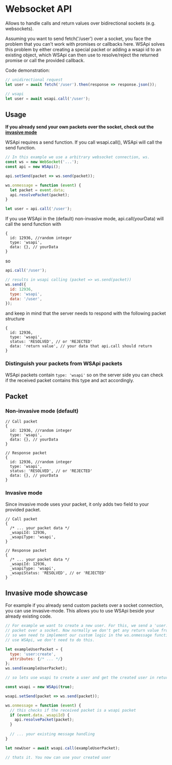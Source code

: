 # Websocket API

Allows to handle calls and return values over bidirectional sockets (e.g. websockets).

Assuming you want to send fetch('/user') over a socket, you face the problem that you can't work with promises or callbacks here. WSApi solves this problem by either creating a special packet or adding a wsapi id to an existing object, which WSApi can then use to resolve/reject the returned promise or call the provided callback.

Code demonstration:

```js
// unidirectional request
let user = await fetch('/user').then(response => response.json());

// wsapi
let user = await wsapi.call('/user');
```

## Usage

**If you already send your own packets over the socket, check out the [invasive mode](#invasive-mode-showcase)**

WSApi requires a send function. If you call wsapi.call(), WSApi will call the send function.

```js
// In this example we use a arbitrary websocket connection, ws.
const ws = new WebSocket('...');
const api = new WSApi();

api.setSend(packet => ws.send(packet));

ws.onmessage = function (event) { 
  let packet = event.data;
  api.resolvePacket(packet);
}

let user = api.call('/user');
```

If you use WSApi in the (default) non-invasive mode, api.call(yourData) will call the send function with
```json5
{
  id: 12936, //random integer
  type: 'wsapi',
  data: {}, // yourData
}
```

so

```js
api.call('/user');

// results in wsapi calling (packet => ws.send(packet))
ws.send({
  id: 12936,
  type: 'wsapi',
  data: '/user',
});
```

and keep in mind that the server needs to respond with the following packet structure
```json5
{
  id: 12936,
  type: 'wsapi',
  status: 'RESOLVED', // or 'REJECTED'
  data: 'return value', // your data that api.call should return
}
```

### Distinguish your packets from WSApi packets

WSApi packets contain `type: 'wsapi'` so on the server side you can check if the received packet contains this type and act accordingly.

## Packet

### Non-invasive mode (default)

```json5
// Call packet
{
  id: 12936, //random integer
  type: 'wsapi',
  data: {}, // yourData
}
```

```json5
// Response packet
{
  id: 12936, //random integer
  type: 'wsapi',
  status: 'RESOLVED', // or 'REJECTED'
  data: {}, // yourData
}
```

### Invasive mode

Since invasive mode uses your packet, it only adds two field to your provided packet.

```json5
// Call packet
{
  /* ... your packet data */
  _wsapiId: 12936,
  _wsapiType: 'wsapi',
}
```

```json5
// Response packet
{
  /* ... your packet data */
  _wsapiId: 12936,
  _wsapiType: 'wsapi',
  _wsapiStatus: 'RESOLVED', // or 'REJECTED'
}
```

## Invasive mode showcase

For example if you already send custom packets over a socket connection, you can use invasive-mode. This allows you to use WSApi beside your already existing code.

```js
// For example we want to create a new user. For this, we send a 'user:create'
// packet over a socket. Now normally we don't get any return value from 'ws.send'
// so wen need to implement our custom logic in the ws.onmessage function. If we
// use WSApi, we don't need to do this.

let exampleUserPacket = {
  type: 'user:create',
  attributes: {/* ... */}
};
ws.send(exampleUserPacket);

// so lets use wsapi to create a user and get the created user in return

const wsapi = new WSApi(true);

wsapi.setSend(packet => ws.send(packet));

ws.onmessage = function (event) {
  // this checks if the received packet is a wsapi packet
  if (event.data._wsapiId) {
    api.resolvePacket(packet);
  }
  
  // ... your existing message handling
}

let newUser = await wsapi.call(exampleUserPacket);

// thats it. You now can use your created user
```